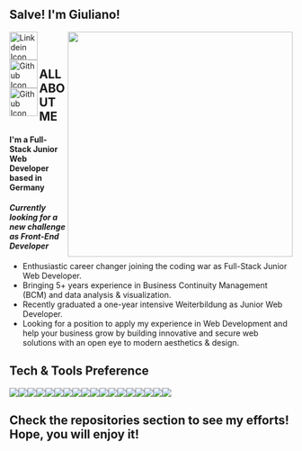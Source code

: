 ## Salve! I'm Giuliano!

[<img align="right" width="400" src="https://github-readme-stats.vercel.app/api?username=GiulianoMarcoMontis&show_icons=true"/>](https://github.com/AmitHasanShuvo/)

<a href="http://www.linkedin.com/in/giuliano-marco-montis">
  <img align="left" alt="Linkdein Icon" width="50px" src="https://img.icons8.com/clouds/100/000000/linkedin.png" />
</a>
<a href="http://www.github.com/GiulianoMarcoMontis">
  <img align="left" alt="Github Icon" width="50px" src="https://img.icons8.com/clouds/100/000000/github.png" />
</a>
<a href="mailto:giuliano.montis@gmail.com">
  <img align="left" alt="Github Icon" width="50px" src="https://img.icons8.com/clouds/100/000000/gmail-new.png" />
</a>

<br />
<br />


## ALL ABOUT ME

#### I'm a Full-Stack Junior Web Developer based in Germany
#### *Currently looking for a new challenge as Front-End Developer*

- Enthusiastic career changer joining the coding war as Full-Stack Junior Web Developer. 
- Bringing 5+ years experience in Business Continuity Management (BCM) and data analysis & visualization. 
- Recently graduated a one-year intensive Weiterbildung as Junior Web Developer.
- Looking for a position to apply my experience in Web Development and help your business grow by building innovative and secure web solutions with an open eye to modern aesthetics & design. 

## Tech & Tools Preference

<img src="https://img.shields.io/badge/-HTML5-E34F26?style=flat&logo=html5&logoColor=white"><img src="https://img.shields.io/badge/-CSS3-1572B6?style=flat&logo=css3&logoColor=white"><img src="https://img.shields.io/badge/-Bootstrap-563D7C?style=flat&logo=bootstrap&logoColor=white"><img src="https://img.shields.io/badge/-JavaScript-eed718?style=flat&logo=javascript&logoColor=ffffff"><img src="https://img.shields.io/badge/-Sass-cc6699?style=flat&logo=sass&logoColor=ffffff"><img src="https://img.shields.io/badge/-React-000000?style=flat&logo=react&logoColor=00c8ff"><img src="https://img.shields.io/badge/-MongoDB-4DB33D?style=flat&logo=mongodb&logoColor=FFFFFF"><img src="https://img.shields.io/badge/-MySQL-F29111?style=flat&logo=mysql&logoColor=FFFFFF"><img src="https://img.shields.io/badge/-Express.js-787878?style=flat"><img src="https://img.shields.io/badge/-Node.js-3C873A?style=flat&logo=Node.js&logoColor=white"><img src="https://img.shields.io/badge/-Firebase-FFA611?style=flat&logo=firebase&logoColor=FFFFFF"><img src="http://img.shields.io/badge/-Google%20Cloud%20Platform-4285F4?style=flat&logo=google%20cloud&logoColor=white"><img src="https://img.shields.io/badge/-Progressive Web Apps-5A0FC8?style=flat"><img src="http://img.shields.io/badge/-Git-F1502F?style=flat&logo=git&logoColor=FFFFFF"><img src="http://img.shields.io/badge/-Github-000000?style=flat&logo=github&logoColor=FFFFFF"><img src="http://img.shields.io/badge/-VS%20Code-007ACC?style=flat&logo=visual%20studio%20code&logoColor=white"><img src="http://img.shields.io/badge/-Heroku-430098?style=flat&logo=heroku&logoColor=white"><img src="http://img.shields.io/badge/-Vercel-black?style=flat&logo=vercel&logoColor=white">

## Check the repositories section to see my efforts! Hope, you will enjoy it!
